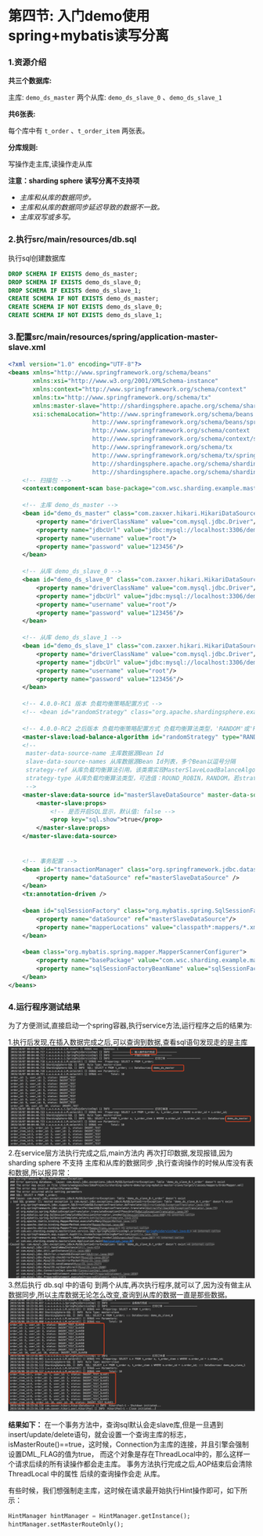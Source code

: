 # 第四节: 入门demo使用spring+mybatis读写分离

### 1.资源介绍

**共三个数据库:**

主库: `demo_ds_master` 两个从库:  `demo_ds_slave_0` 、`demo_ds_slave_1`

**共6张表:** 

每个库中有 `t_order` 、`t_order_item` 两张表。

**分库规则:** 

写操作走主库,读操作走从库

**注意：sharding sphere 读写分离不支持项**

- *主库和从库的数据同步。*
- *主库和从库的数据同步延迟导致的数据不一致。*
- *主库双写或多写。*

### 2.执行src/main/resources/db.sql

执行sql创建数据库

```sql
DROP SCHEMA IF EXISTS demo_ds_master;
DROP SCHEMA IF EXISTS demo_ds_slave_0;
DROP SCHEMA IF EXISTS demo_ds_slave_1;
CREATE SCHEMA IF NOT EXISTS demo_ds_master;
CREATE SCHEMA IF NOT EXISTS demo_ds_slave_0;
CREATE SCHEMA IF NOT EXISTS demo_ds_slave_1;
```

### 3.配置src/main/resources/spring/application-master-slave.xml

```xml
<?xml version="1.0" encoding="UTF-8"?>
<beans xmlns="http://www.springframework.org/schema/beans"
       xmlns:xsi="http://www.w3.org/2001/XMLSchema-instance"
       xmlns:context="http://www.springframework.org/schema/context"
       xmlns:tx="http://www.springframework.org/schema/tx"
       xmlns:master-slave="http://shardingsphere.apache.org/schema/shardingsphere/masterslave"
       xsi:schemaLocation="http://www.springframework.org/schema/beans 
                        http://www.springframework.org/schema/beans/spring-beans.xsd 
                        http://www.springframework.org/schema/context 
                        http://www.springframework.org/schema/context/spring-context.xsd
                        http://www.springframework.org/schema/tx 
                        http://www.springframework.org/schema/tx/spring-tx.xsd
                        http://shardingsphere.apache.org/schema/shardingsphere/masterslave
                        http://shardingsphere.apache.org/schema/shardingsphere/masterslave/master-slave.xsd">
    <!-- 扫描包 -->
    <context:component-scan base-package="com.wsc.sharding.example.masterslave" />

    <!-- 主库 demo_ds_master -->
    <bean id="demo_ds_master" class="com.zaxxer.hikari.HikariDataSource" destroy-method="close">
        <property name="driverClassName" value="com.mysql.jdbc.Driver"/>
        <property name="jdbcUrl" value="jdbc:mysql://localhost:3306/demo_ds_master?useSSL=false&amp;useUnicode=true&amp;characterEncoding=UTF-8"/>
        <property name="username" value="root"/>
        <property name="password" value="123456"/>
    </bean>

    <!-- 从库 demo_ds_slave_0 -->
    <bean id="demo_ds_slave_0" class="com.zaxxer.hikari.HikariDataSource" destroy-method="close">
        <property name="driverClassName" value="com.mysql.jdbc.Driver"/>
        <property name="jdbcUrl" value="jdbc:mysql://localhost:3306/demo_ds_slave_0?useSSL=false&amp;useUnicode=true&amp;characterEncoding=UTF-8"/>
        <property name="username" value="root"/>
        <property name="password" value="123456"/>
    </bean>

    <!-- 从库 demo_ds_slave_1 -->
    <bean id="demo_ds_slave_1" class="com.zaxxer.hikari.HikariDataSource" destroy-method="close">
        <property name="driverClassName" value="com.mysql.jdbc.Driver"/>
        <property name="jdbcUrl" value="jdbc:mysql://localhost:3306/demo_ds_slave_1?useSSL=false"/>
        <property name="username" value="root"/>
        <property name="password" value="123456"/>
    </bean>

    <!-- 4.0.0-RC1 版本 负载均衡策略配置方式 -->
    <!-- <bean id="randomStrategy" class="org.apache.shardingsphere.example.spring.namespace.algorithm.masterslave.RandomMasterSlaveLoadBalanceAlgorithm" /> -->

    <!-- 4.0.0-RC2 之后版本 负载均衡策略配置方式 负载均衡算法类型，'RANDOM'或'ROUND_ROBIN' ，支持自定义拓展 -->
    <master-slave:load-balance-algorithm id="randomStrategy" type="RANDOM" />
    <!--
     master-data-source-name 主库数据源Bean Id
     slave-data-source-names 从库数据源Bean Id列表，多个Bean以逗号分隔
     strategy-ref 从库负载均衡算法引用。该类需实现MasterSlaveLoadBalanceAlgorithm接口
     strategy-type 从库负载均衡算法类型，可选值：ROUND_ROBIN，RANDOM。若strategy-ref存在则忽略该配置
     -->
    <master-slave:data-source id="masterSlaveDataSource" master-data-source-name="demo_ds_master" slave-data-source-names="demo_ds_slave_0, demo_ds_slave_1" strategy-ref="randomStrategy">
        <master-slave:props>
            <!-- 是否开启SQL显示，默认值: false -->
            <prop key="sql.show">true</prop>
        </master-slave:props>
    </master-slave:data-source>


    <!-- 事务配置 -->
    <bean id="transactionManager" class="org.springframework.jdbc.datasource.DataSourceTransactionManager">
        <property name="dataSource" ref="masterSlaveDataSource" />
    </bean>
    <tx:annotation-driven />
    
    <bean id="sqlSessionFactory" class="org.mybatis.spring.SqlSessionFactoryBean">
        <property name="dataSource" ref="masterSlaveDataSource"/>
        <property name="mapperLocations" value="classpath*:mappers/*.xml"/>
    </bean>
    
    <bean class="org.mybatis.spring.mapper.MapperScannerConfigurer">
        <property name="basePackage" value="com.wsc.sharding.example.masterslave.dao.impl"/>
        <property name="sqlSessionFactoryBeanName" value="sqlSessionFactory"/>
    </bean>
</beans>
```

### 4.运行程序测试结果

为了方便测试,直接启动一个spring容器,执行service方法,运行程序之后的结果为:

1.执行后发现,在插入数据完成之后,可以查询到数据,查看sql语句发现走的是主库
![image](https://raw.githubusercontent.com/Clever-Wang/sharding-sphere-demo/master/spring-mybatis-master-slave/a111.png)
2.在service层方法执行完成之后,main方法内 再次打印数据,发现报错,因为 sharding sphere 不支持 主库和从库的数据同步 ,执行查询操作的时候从库没有表和数据,所以报异常：
![image](https://raw.githubusercontent.com/Clever-Wang/sharding-sphere-demo/master/spring-mybatis-master-slave/a112.png)
3.然后执行 db.sql 中的语句 到两个从库,再次执行程序,就可以了,因为没有做主从数据同步,所以主库数据无论怎么改变,查询到从库的数据一直是那些数据。
![image](https://github.com/Clever-Wang/sharding-sphere-demo/blob/master/spring-mybatis-master-slave/a123.png?raw=true)

**结果如下：**
在一个事务方法中，查询sql默认会走slave库,但是一旦遇到insert/update/delete语句，就会设置一个查询主库的标志，isMasterRoute()==true，这时候，Connection为主库的连接，并且引擎会强制设置DML_FLAG的值为true， 而这个对象是存在ThreadLocal中的，那么这样一个请求后续的所有读操作都会走主库。
事务方法执行完成之后,AOP结束后会清除 ThreadLocal 中的属性 后续的查询操作会走 从库。

有些时候，我们想强制走主库，这时候在请求最开始执行Hint操作即可，如下所示：

```sql
HintManager hintManager = HintManager.getInstance();
hintManager.setMasterRouteOnly();
```
